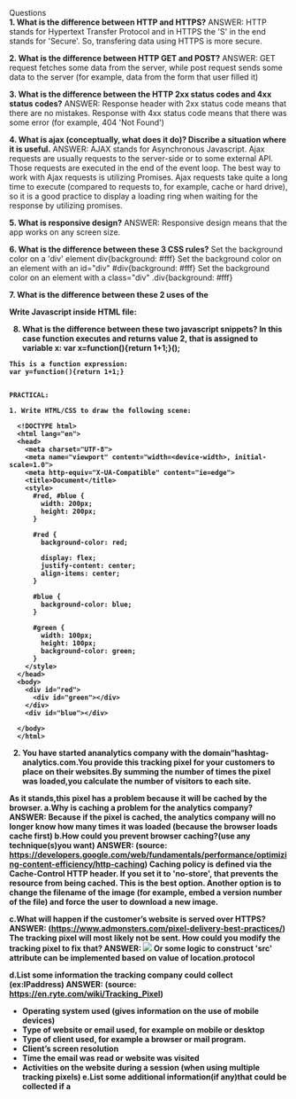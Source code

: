 Questions\
**1. What is the difference between HTTP and HTTPS?**
  ANSWER: HTTP stands for Hypertext Transfer Protocol and in HTTPS the 'S' in the end stands for 'Secure'. So, transfering data using HTTPS is more secure.

**2. What is the difference between HTTP GET and POST?**
  ANSWER: GET request fetches some data from the server, while post request sends some data to the server (for example, data from the form that user filled it)

**3. What is the difference between the HTTP 2xx status codes and 4xx status codes?**
  ANSWER: Response header with 2xx status code means that there are no mistakes. Response with 4xx status code means that there was some error (for example, 404 'Not Found')

**4. What is ajax (conceptually, what does it do)? Discribe a situation where it is useful.**
  ANSWER: AJAX stands for Asynchronous Javascript. Ajax requests are usually requests to the server-side or to some external API. Those requests are executed in the end of the event loop. The best way to work with Ajax requests is utilizing Promises. Ajax requests take quite a long time to execute (compared to requests to, for example, cache or hard drive), so it is a good practice to display a loading ring when waiting for the response by utilizing promises.

**5. What is responsive design?**
  ANSWER: Responsive design means that the app works on any screen size.

**6. What is the difference between these 3 CSS rules?**
  Set the background color on a 'div' element
  div{background: #fff}
  Set the background color on an element with an id="div"
  #div{background: #fff}
  Set the background color on an element with a class="div"
  .div{background: #fff}

**7. What is the difference between these 2 uses of the <script> tag?**
  Load Javascript from external file:
  <script src="http://example.com/whatever.js></script>

  Write Javascript inside HTML file:
  <script>var whatever = true</script>

  8. What is the difference between these two javascript snippets?
    In this case function executes and returns value 2, that is assigned to variable x:
    var x=function(){return 1+1;}();

    This is a function expression:
    var y=function(){return 1+1;}


    PRACTICAL:

    1. Write HTML/CSS to draw the following scene:


  ```
    <!DOCTYPE html>
    <html lang="en">
    <head>
      <meta charset="UTF-8">
      <meta name="viewport" content="width=<device-width>, initial-scale=1.0">
      <meta http-equiv="X-UA-Compatible" content="ie=edge">
      <title>Document</title>
      <style>
        #red, #blue {
          width: 200px;
          height: 200px;
        }

        #red {
          background-color: red;

          display: flex;
          justify-content: center;
          align-items: center;
        }

        #blue {
          background-color: blue;
        }

        #green {
          width: 100px;
          height: 100px;
          background-color: green;
        }
      </style>
    </head>
    <body>
      <div id="red">
        <div id="green"></div>
      </div>
      <div id="blue"></div>

    </body>
    </html>
```

2. You have started ananalytics company with the domain“hashtag­-analytics.com.You provide this tracking pixel for your customers to place on their websites.By summing the number of times the pixel was loaded,you calculate the number of visitors to each site.

As it stands,this pixel has a problem because it will be cached by the browser.
a.Why is caching a problem for the analytics company?
  ANSWER: Because if the pixel is cached, the analytics company will no longer know how many times it was loaded (because the browser loads cache first)
b.How could you prevent browser caching?(use any technique(s)you want)
  ANSWER: (source: https://developers.google.com/web/fundamentals/performance/optimizing-content-efficiency/http-caching)
  Caching policy is defined via the Cache-Control HTTP header. If you set it to 'no-store', that prevents the resource from being cached. This is the best option.
  Another option is to change the filename of the image (for example, embed a version number of the file) and force the user to download a new image.

c.What will happen if the customer’s website is served over HTTPS?
  ANSWER: (https://www.admonsters.com/pixel-delivery-best-practices/)
  The tracking pixel will most likely not be sent.
  How could you modify the tracking pixel to fix that?
  ANSWER: <img src=”https://hashtag­analytics.com/12345/pixel.gif” width=”1” height=”1”/>
  Or some logic to construct 'src' attribute can be implemented based on value of location.protocol

d.List some information the tracking company could collect (ex:IPaddress)
  ANSWER: (source: https://en.ryte.com/wiki/Tracking_Pixel)
  - Operating system used (gives information on the use of mobile devices)
  - Type of website or email used, for example on mobile or desktop
  - Type of client used, for example a browser or mail program.
  - Client’s screen resolution
  - Time the email was read or website was visited
  - Activities on the website during a session (when using multiple tracking pixels)
e.List some additional information(if any)that could be collected if a<script>tag is used instead of an <img> tag.
  the screen resolution, plugins used, support of certain technologies by the browser, etc.


3. Harder!
  The following image tag appears somewhere on some webpage.The rest of the page is valid HTML, but otherwise unknown.
  <img id=”myimage” src=”​http://hashtag­analytics.com/myimage.jpg​” width=”300”height=”250”/>
  Write CODE in plain javascript to do the following (jQuery is fine too,if you prefer):Every 2 seconds:­Check whether the image is viewable
  **­If yes, write “visible” to the console (that is,window.console)­ If no,do nothing.

  ANSWER:
  ```
  <script>
    // function to check if the image is out of viewport (returns 'true' when the image is out of viewport)
    function isImageOutOfViewport (el) {
      var rect = el.getBoundingClientRect();
      // rect.bottom < 0 means the image is above the viewport
      // rect.right < 0 means the image is to the left outside of viewport
      // rect.left > window.innerWidth means an element is to the right outside of viewport
      // rect.top > window.innerHeight means an element is below the viewport
      return rect.bottom < 0 || rect.right < 0 || rect.left > window.innerWidth || rect.top > window.innerHeight;
    }
    // every 2 seconds check if the image is inside the viewport and log "visible" to the console if the image is visible
    setInterval(() => !isImageOutOfViewport(myimage) && console.log("visible"), 2000);

  </script>
  ```

